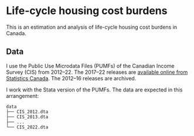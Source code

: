 # Life-cycle housing cost burdens

This is an estimation and analysis of life-cycle housing cost burdens in Canada.

## Data

I use the Public Use Microdata Files (PUMFs) of the Canadian Income Survey (CIS) from 2012&ndash;22.
The 2017&ndash;22 releases are [available online from Statistics Canada](https://www150.statcan.gc.ca/n1/en/catalogue/72M0003X).
The 2012&ndash;16 releases are archived.

I work with the Stata version of the PUMFs.
The data are expected in this arrangement:

```
data
├── CIS_2012.dta
├── CIS_2013.dta
├── ...
└── CIS_2022.dta
```
